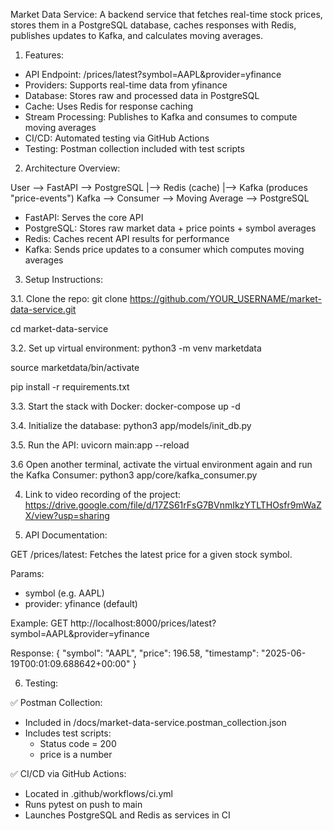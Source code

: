 Market Data Service: A backend service that fetches real-time stock prices, stores them in a PostgreSQL database, caches responses with Redis, publishes updates to Kafka, and calculates moving averages.

1. Features:

- API Endpoint: /prices/latest?symbol=AAPL&provider=yfinance
- Providers: Supports real-time data from yfinance
- Database: Stores raw and processed data in PostgreSQL
- Cache: Uses Redis for response caching
- Stream Processing: Publishes to Kafka and consumes to compute moving averages
- CI/CD: Automated testing via GitHub Actions
- Testing: Postman collection included with test scripts

2. Architecture Overview:

User --> FastAPI --> PostgreSQL
                  |--> Redis (cache)
                  |--> Kafka (produces "price-events")
Kafka   -->   Consumer --> Moving Average --> PostgreSQL

- FastAPI: Serves the core API
- PostgreSQL: Stores raw market data + price points + symbol averages
- Redis: Caches recent API results for performance
- Kafka: Sends price updates to a consumer which computes moving averages

3. Setup Instructions:

3.1. Clone the repo: git clone https://github.com/YOUR_USERNAME/market-data-service.git

cd market-data-service

3.2. Set up virtual environment: 
python3 -m venv marketdata

source marketdata/bin/activate

pip install -r requirements.txt

3.3. Start the stack with Docker: docker-compose up -d

3.4. Initialize the database: python3 app/models/init_db.py

3.5. Run the API: uvicorn main:app --reload

3.6 Open another terminal, activate the virtual environment again and run the Kafka Consumer:
python3 app/core/kafka_consumer.py

4. Link to video recording of the project: https://drive.google.com/file/d/17ZS61rFsG7BVnmIkzYTLTHOsfr9mWaZX/view?usp=sharing

5. API Documentation: 

GET /prices/latest: Fetches the latest price for a given stock symbol.

Params:
- symbol (e.g. AAPL)
- provider: yfinance (default)

Example: GET http://localhost:8000/prices/latest?symbol=AAPL&provider=yfinance

Response: {
  "symbol": "AAPL",
  "price": 196.58,
  "timestamp": "2025-06-19T00:01:09.688642+00:00"
}

6. Testing:

✅ Postman Collection: 

- Included in /docs/market-data-service.postman_collection.json
- Includes test scripts:
  - Status code = 200
  - price is a number

✅ CI/CD via GitHub Actions:

- Located in .github/workflows/ci.yml
- Runs pytest on push to main
- Launches PostgreSQL and Redis as services in CI
